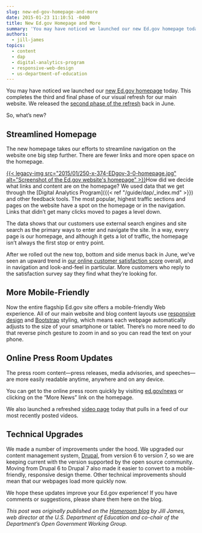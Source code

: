 ```yaml
---
slug: new-ed-gov-homepage-and-more
date: 2015-01-23 11:10:51 -0400
title: New Ed.gov Homepage and More
summary: 'You may have noticed we launched our new Ed.gov homepage today. This completes the third and final phase of our visual refresh for our main website. We released the second phase of the refresh back in June. So, what’s new? Streamlined Homepage The new homepage takes our efforts to streamline navigation on the website one'
authors:
  - jill-james
topics:
  - content
  - dap
  - digital-analytics-program
  - responsive-web-design
  - us-department-of-education
---
```


You may have noticed we launched our [new Ed.gov homepage](http://www.ed.gov/) today. This completes the third and final phase of our visual refresh for our main website. We released the [second phase of the refresh](http://www.ed.gov/blog/2014/06/ed-gov-has-a-new-look/) back in June.

So, what’s new?

## Streamlined Homepage

The new homepage takes our efforts to streamline navigation on the website one big step further. There are fewer links and more open space on the homepage.

[{{< legacy-img src="2015/01/250-x-374-EDgov-3-0-homepage.jpg" alt="Screenshot of the Ed.gov website's homepage" >}}](https://s3.amazonaws.com/digitalgov/_legacy-img/2015/01/350-x-523-EDgov-3-0-homepage.jpg)How did we decide what links and content are on the homepage? We used data that we get through the [Digital Analytics Program]({{< ref "/guide/dap/_index.md" >}}) and other feedback tools. The most popular, highest traffic sections and pages on the website have a spot on the homepage or in the navigation. Links that didn’t get many clicks moved to pages a level down.

The data shows that our customers use external search engines and site search as the primary ways to enter and navigate the site. In a way, every page is our homepage, and although it gets a lot of traffic, the homepage isn’t always the first stop or entry point.

After we rolled out the new top, bottom and side menus back in June, we’ve seen an upward trend in [our online customer satisfaction score](http://www2.ed.gov/web-guidance/stats/index.html) overall, and in navigation and look-and-feel in particular. More customers who reply to the satisfaction survey say they find what they’re looking for.

## More Mobile-Friendly

Now the entire flagship Ed.gov site offers a mobile-friendly Web experience. All of our main website and blog content layouts use [responsive design](http://www2.ed.gov/web-guidance/stats/index.html) and [Bootstrap](http://getbootstrap.com/) styling, which means each webpage automatically adjusts to the size of your smartphone or tablet. There’s no more need to do that reverse pinch gesture to zoom in and so you can read the text on your phone.

## Online Press Room Updates

The press room content—press releases, media advisories, and speeches—are more easily readable anytime, anywhere and on any device.

You can get to the online press room quickly by visiting [ed.gov/news](http://www.ed.gov/news) or clicking on the “More News” link on the homepage.

We also launched a refreshed [video page](http://www2.ed.gov/news/av/video/index.html) today that pulls in a feed of our most recently posted videos.

## Technical Upgrades

We made a number of improvements under the hood. We upgraded our content management system, [Drupal](https://www.drupal.org/), from version 6 to version 7, so we are keeping current with the version supported by the open source community. Moving from Drupal 6 to Drupal 7 also made it easier to convert to a mobile-friendly, responsive design theme. Other technical improvements should mean that our webpages load more quickly now.

We hope these updates improve your Ed.gov experience! If you have comments or suggestions, please share them here on the blog.

_This post was originally published on the [Homeroom blog](http://www.ed.gov/blog/) by Jill James, web director at the U.S. Department of Education and co-chair of the Department’s Open Government Working Group._

